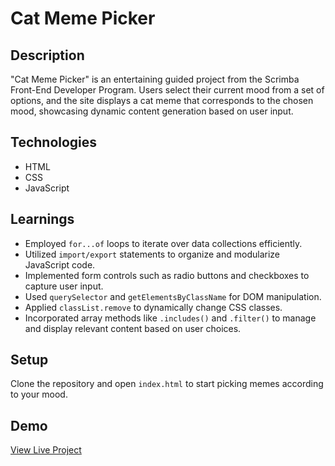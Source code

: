 # Cat Meme Picker

## Description
"Cat Meme Picker" is an entertaining guided project from the Scrimba Front-End Developer Program. Users select their current mood from a set of options, and the site displays a cat meme that corresponds to the chosen mood, showcasing dynamic content generation based on user input.

## Technologies
- HTML
- CSS
- JavaScript

## Learnings
- Employed `for...of` loops to iterate over data collections efficiently.
- Utilized `import/export` statements to organize and modularize JavaScript code.
- Implemented form controls such as radio buttons and checkboxes to capture user input.
- Used `querySelector` and `getElementsByClassName` for DOM manipulation.
- Applied `classList.remove` to dynamically change CSS classes.
- Incorporated array methods like `.includes()` and `.filter()` to manage and display relevant content based on user choices.

## Setup
Clone the repository and open `index.html` to start picking memes according to your mood.

## Demo
[View Live Project](https://leafy-parfait-a8b887.netlify.app/)

